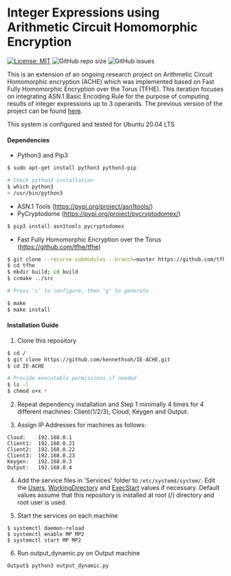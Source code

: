 # Integer Expressions using Arithmetic Circuit Homomorphic Encryption
[![License: MIT](https://img.shields.io/badge/License-MIT-yellow.svg)](https://opensource.org/licenses/MIT)
![GitHub repo size](https://img.shields.io/github/repo-size/kennethsoh/IE-ACHE)
![GitHub issues](https://img.shields.io/github/issues/kennethsoh/IE-ACHE)

This is an extension of an ongoing research project on Arithmetic Circuit Homomorphic encryption (ACHE) which was implemented based on Fast Fully Homomorphic Encryption over the Torus (TFHE). This iteration focuses on integrating ASN.1 Basic Encoding Rule for the purpose of computing results of integer expressions up to 3 operands. The previous version of the project can be found <a href="https://github.com/powderfool000/ambitioushomo" target="_blank">here</a>.

This system is configured and tested for Ubuntu 20.04 LTS



#### Dependencies
* Python3 and Pip3
``` bash
$ sudo apt-get install python3 python3-pip

# Check python3 installation
$ which python3
> /usr/bin/python3
```

* ASN.1 Tools (https://pypi.org/project/asn1tools/)
* PyCryptodome (https://pypi.org/project/pycryptodomex/)
```bash
$ pip3 install asn1tools pycryptodomex
```

* Fast Fully Homomorphic Encryption over the Torus (https://github.com/tfhe/tfhe)
```bash
$ git clone --recurse-submodules --branch=master https://github.com/tfhe/tfhe.git
$ cd tfhe
$ mkdir build; cd build
$ ccmake ../src

# Press 'c' to configure, then 'g' to generate

$ make
$ make install
```

#### Installation Guide
1. Clone this repository
```bash
$ cd /
$ git clone https://github.com/kennethsoh/IE-ACHE.git
$ cd IE-ACHE

# Provide executable permissions if needed
$ ls -l
$ chmod u+x *
```

2. Repeat dependency installation and Step 1 minimally 4 times for 4 different machines: Client(1/2/3), Cloud, Keygen and Output.

3. Assign IP Addresses for machines as follows:<br>
```
Cloud:    192.168.0.1
Client1:  192.168.0.21
Client2:  192.168.0.22
Client3:  192.168.0.23
Keygen:   192.168.0.3
Output:   192.168.0.4
```

4. Add the service files in 'Services' folder to ```/etc/systemd/system/```. Edit the <u>Users</u>, <u>WorkingDirectory</u> and <u>ExecStart</u> values if necessary. Default values assume that this repository is installed at root (/) directory and root user is used. 

5. Start the services on each machine
```
$ systemctl daemon-reload
$ systemctl enable MP MP2
$ systemctl start MP MP2
```

6. Run output_dynamic.py on Output machine
```
Output$ python3 output_dynamic.py
```
